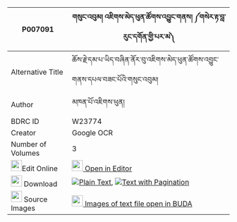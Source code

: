 |P007091|གསུང་འབུམ། འཇིགས་མེད་ཕུན་ཚོགས་འབྱུང་གནས། ༼གསེར་རྟ་བླ་རུང་དགོན་གྱི་པར་མ༽ 
| --- | --- 
|Alternative Title |ཆོས་རྗེ་དམ་པ་ཡིད་བཞིན་ནོར་བུ་འཇིགས་མེད་ཕུན་ཚོགས་འབྱུང་གནས་དཔལ་བཟང་པོའི་གསུང་འབུམ།
|Author| མཁན་པོ་འཇིགས་ཕུན།
|BDRC ID | W23774
|Creator | Google OCR
|Number of Volumes| 3
|<img width="25" src="https://img.icons8.com/color/25/000000/edit-property.png">Edit Online| [<img width="25" src="https://avatars.githubusercontent.com/u/45091458?s=200&v=4"> Open in Editor](http://editor.openpecha.org/P007091)
|<img width="25" src="https://img.icons8.com/fluent/48/000000/download-2.png"/>  Download | [![](https://img.icons8.com/color/20/000000/txt.png)Plain Text](https://github.com/Openpecha/P007091/releases/download/v2/sungbum_jikme_puntsok_jungne_s_plain_P007091.zip), [![](https://img.icons8.com/color/20/000000/txt.png)Text with Pagination](https://github.com/Openpecha/P007091/releases/download/v2/sungbum_jikme_puntsok_jungne_s_pages_P007091.zip)
|<img width="25" src="https://img.icons8.com/plasticine/100/000000/pictures-folder.png"/>  Source Images | [<img width="25" src="https://library.bdrc.io/icons/BUDA-small.svg"> Images of text file open in BUDA](https://library.bdrc.io/show/bdr:W23774)